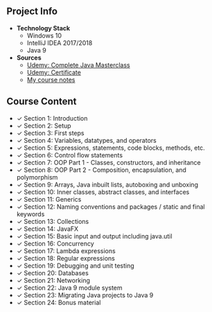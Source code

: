 ## Project Info
* **Technology Stack**
  * Windows 10
  * IntelliJ IDEA 2017/2018
  * Java 9
* **Sources**
  * [Udemy: Complete Java Masterclass](https://www.udemy.com/java-the-complete-java-developer-course/)
  * [Udemy: Certificate](https://www.udemy.com/certificate/UC-5KVB3JUG/)
  * [My course notes](https://github.com/MAShah-UK/CompleteJavaMasterclass/blob/master/notes/Notes.docx)

## Course Content
* ✓ Section 1: Introduction
* ✓ Section 2: Setup
* ✓ Section 3: First steps
* ✓ Section 4: Variables, datatypes, and operators
* ✓ Section 5: Expressions, statements, code blocks, methods, etc.
* ✓ Section 6: Control flow statements
* ✓ Section 7: OOP Part 1 - Classes, constructors, and inheritance
* ✓ Section 8: OOP Part 2 - Composition, encapsulation, and polymorphism
* ✓ Section 9: Arrays, Java inbuilt lists, autoboxing and unboxing
* ✓ Section 10: Inner classes, abstract classes, and interfaces
* ✓ Section 11: Generics
* ✓ Section 12: Naming conventions and packages / static and final keywords
* ✓ Section 13: Collections
* ✓ Section 14: JavaFX
* ✓ Section 15: Basic input and output including java.util
* ✓ Section 16: Concurrency
* ✓ Section 17: Lambda expressions
* ✓ Section 18: Regular expressions
* ✓ Section 19: Debugging and unit testing
* ✓ Section 20: Databases
* ✓ Section 21: Networking
* ✓ Section 22: Java 9 module system
* ✓ Section 23: Migrating Java projects to Java 9
* ✓ Section 24: Bonus material
